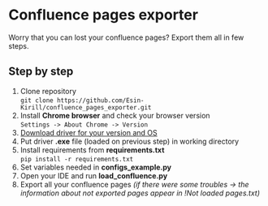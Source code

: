 # Confluence pages exporter

Worry that you can lost your confluence pages? Export them all in few steps.

## Step by step
1. Clone repository  
`git clone https://github.com/Esin-Kirill/confluence_pages_exporter.git`  
2. Install **Chrome browser** and check your browser version  
`Settings -> About Chrome -> Version`  
3. [Download driver for your version and OS](https://chromedriver.chromium.org/downloads)  
4. Put driver **.exe** file (loaded on previous step) in working directory  
5. Install requirements from **requirements.txt**  
`pip install -r requirements.txt`  
6. Set variables needed in **configs_example.py**   
7. Open your IDE and run **load_confluence.py**  
8. Export all your confluence pages _(if there were some troubles -> the information about not exported pages appear in !Not loaded pages.txt)_  
